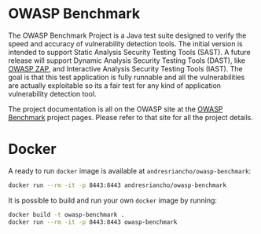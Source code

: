 # OWASP Benchmark
The OWASP Benchmark Project is a Java test suite designed to verify the speed and accuracy of vulnerability detection tools. The initial version is intended to support Static Analysis Security Testing Tools (SAST). A future release will support Dynamic Analysis Security Testing Tools (DAST), like <a href="https://www.owasp.org/index.php/ZAP">OWASP ZAP</a>, and Interactive Analysis Security Testing Tools (IAST). The goal is that this test application is fully runnable and all the vulnerabilities are actually exploitable so its a fair test for any kind of application vulnerability detection tool.

The project documentation is all on the OWASP site at the <a href="https://www.owasp.org/index.php/Benchmark">OWASP Benchmark</a> project pages. Please refer to that site for all the project details.

# Docker
A ready to run `docker` image is available at `andresriancho/owasp-benchmark`:

```bash
docker run --rm -it -p 8443:8443 andresriancho/owasp-benchmark
```

It is possible to build and run your own `docker` image by running:

```bash
docker build -t owasp-benchmark .
docker run --rm -it -p 8443:8443 owasp-benchmark
```